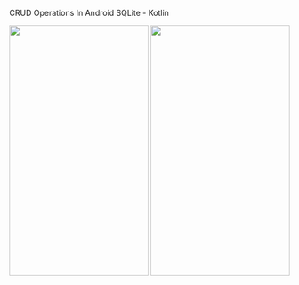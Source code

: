 CRUD Operations In Android SQLite - Kotlin


<img src="https://user-images.githubusercontent.com/16043212/99875488-151c2200-2c16-11eb-81c2-be500aba1219.png" width="250" height="450" />

<img src="https://user-images.githubusercontent.com/16043212/99874991-fd429f00-2c11-11eb-90f4-727003bb8d79.png" width="250" height="450" />

